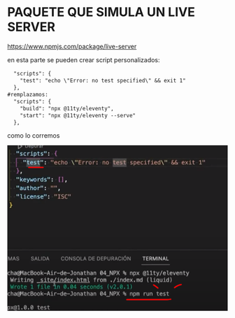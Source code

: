 # PAQUETE QUE SIMULA UN LIVE SERVER

https://www.npmjs.com/package/live-server



en esta parte se pueden crear script personalizados:

```
  "scripts": {
    "test": "echo \"Error: no test specified\" && exit 1"
  },
#remplazamos: 
  "scripts": {
    "build": "npx @11ty/eleventy",
    "start": "npx @11ty/eleventy --serve"
  },

```

como lo corremos 

![Alt text](image.png)



